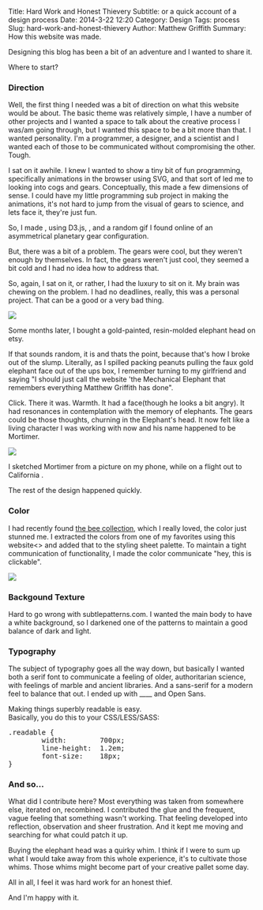 Title: Hard Work and Honest Thievery
Subtitle: or a quick account of a design process
Date: 2014-3-22 12:20
Category: Design
Tags: process
Slug: hard-work-and-honest-thievery
Author: Matthew Griffith
Summary: How this website was made.

Designing this blog has been a bit of an adventure and I wanted to share it.

Where to start?  

### Direction


Well, the first thing I needed was a bit of direction on what this website would be about.  The basic theme was relatively simple, I have a number of other projects and I wanted a space to talk about the creative process I was/am going through, but I wanted this space to be a bit more than that.  I wanted personality.  I'm a programmer, a designer, and a scientist and I wanted each of those to be communicated without compromising the other.  Tough.

I sat on it awhile.  I knew I wanted to show a tiny bit of fun programming, specifically animations in the browser using SVG, and that sort of led me to looking into cogs and gears.  Conceptually, this made a few dimensions of sense.  I could have my little programming sub project in making the animations, it's not hard to jump from the visual of gears to science, and lets face it, they're just fun.




So, I made <this small gear library>, using D3.js, <this example>, and a random gif I found online of an asymmetrical planetary gear configuration.

But, there was a bit of a problem.  The gears were cool, but they weren't enough by themselves.  In fact, the gears weren't just cool, they seemed a bit cold and I had no idea how to address that.

So, again, I sat on it, or rather, I had the luxury to sit on it.  My brain was chewing on the problem.  I had no deadlines, really, this was a personal project.  That can be a good or a very bad thing.

<img class="right" src="/theme/img/MortimerAndI.jpg" />

Some months later, I bought a gold-painted, resin-molded elephant head on etsy.  

If that sounds random, it is and thats the point, because that's how I broke out of the slump.  Literally, as I spilled packing peanuts pulling the faux gold elephant face out of the ups box, I remember turning to my girlfriend and saying "I should just call the website 'the Mechanical Elephant that remembers everything Matthew Griffith has done".

Click.  There it was.  Warmth.  It had a face(though he looks a bit angry).  It had resonances in contemplation with the memory of elephants.  The gears could be those thoughts, churning in the Elephant's head.  It now felt like a living character I was working with now and his name happened to be Mortimer.

<img src="/theme/img/MortimerSketch2.png" />

I sketched Mortimer from a picture on my phone, while on a flight out to California . 

The rest of the design happened quickly.  

### Color

I had recently found [the bee collection](https://secure.flickr.com/photos/usgsbiml/), which I really loved, the color just stunned me.  I extracted the colors from one of my favorites using this website<> and added that to the styling sheet palette.  To maintain a tight communication of functionality, I made the color communicate "hey, this is clickable".

<img class="right" src="/theme/img/Bee.jpg" />

### Backgound Texture

Hard to go wrong with subtlepatterns.com.  I wanted the main body to have a white background, so I darkened one of the patterns to maintain a good balance of dark and light.

### Typography

The subject of typography goes all the way down, but basically I wanted both a serif font to communicate a feeling of older, authoritarian science, with feelings of marble and ancient libraries.  And a sans-serif for a modern feel to balance that out.  I ended up with ____  and Open Sans.

Making things superbly readable is easy.  
Basically, you do this to your CSS/LESS/SASS:

<pre>.readable {
		width:        700px;
		line-height:  1.2em;
		font-size:    18px;
}</pre>


### And so...

What did I contribute here?  Most everything was taken from somewhere else, iterated on, recombined.  I contributed the glue and the frequent, vague feeling that something wasn't working.  That feeling developed into reflection, observation and sheer frustration.  And it kept me moving and searching for what could patch it up.


Buying the elephant head was a quirky whim.  I think if I were to sum up what I would take away from this whole experience, it's to cultivate those whims.  Those whims might become part of your creative pallet some day.

All in all, I feel it was hard work for an honest thief.

And I'm happy with it.









